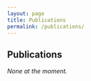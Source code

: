 ```yaml
---
layout: page
title: Publications
permalink: /publications/
---
```


## Publications

_None at the moment._
